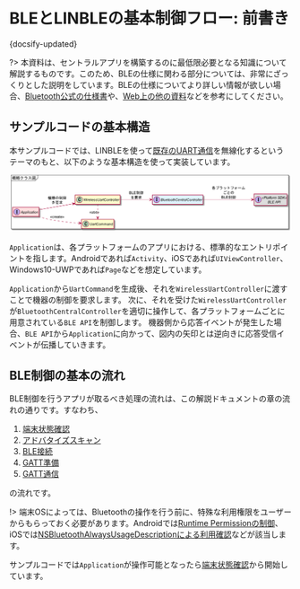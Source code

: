 # BLEとLINBLEの基本制御フロー: 前書き

{docsify-updated}

?> 本資料は、セントラルアプリを構築するのに最低限必要となる知識について解説するものです。このため、BLEの仕様に関わる部分については、非常にざっくりとした説明をしています。BLEの仕様についてより詳しい情報が欲しい場合、[Bluetooth公式の仕様書](https://www.bluetooth.com/ja-jp/specifications/bluetooth-core-specification/)や、[Web上の他の資料](https://www.google.co.jp/search?q=Bluetooth+Low+Energy)などを参考にしてください。

## サンプルコードの基本構造

本サンプルコードでは、LINBLEを使って[既存のUART通信](common/command-interface.md)を無線化するというテーマのもと、以下のような基本構造を使って実装しています。

![](../../out/plantuml/classes_introduction_summary.png)

`Application`は、各プラットフォームのアプリにおける、標準的なエントリポイントを指します。Androidであれば`Activity`、iOSであれば`UIViewController`、Windows10-UWPであれば`Page`などを想定しています。

`Application`から`UartCommand`を生成後、それを`WirelessUartController`に渡すことで機器の制御を要求します。
次に、それを受けた`WirelessUartController`が`BluetoothCentralController`を適切に操作して、各プラットフォームごとに用意されている`BLE API`を制御します。
機器側から応答イベントが発生した場合、`BLE API`から`Application`に向かって、図内の矢印とは逆向きに応答受信イベントが伝播していきます。

## BLE制御の基本の流れ

BLE制御を行うアプリが取るべき処理の流れは、この解説ドキュメントの章の流れの通りです。すなわち、

1. [端末状態確認](common/flows/watch-bluetooth-service-state.md)
2. [アドバタイズスキャン](common/flows/scan-advertisements.md)
3. [BLE接続](common/flows/connect-to-target.md)
4. [GATT準備](common/flows/prepare-gatt.md)
5. [GATT通信](common/flows/communicate-with-linble.md)

の流れです。

!> 端末OSによっては、Bluetoothの操作を行う前に、特殊な利用権限をユーザーからもらっておく必要があります。Androidでは[Runtime Permissionの制御](https://developer.android.com/training/permissions/requesting?hl=ja)、iOSでは[NSBluetoothAlwaysUsageDescriptionによる利用確認](https://developer.apple.com/documentation/bundleresources/information_property_list/nsbluetoothalwaysusagedescription)などが該当します。

サンプルコードでは`Application`が操作可能となったら[端末状態確認](common/flows/watch-bluetooth-service-state.md)から開始しています。
